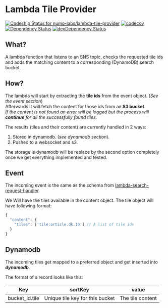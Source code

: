 # Lambda Tile Provider
 [ ![Codeship Status for numo-labs/lambda-tile-provider](https://codeship.com/projects/a7474ec0-e85f-0133-675c-46bb3aa6b241/status?branch=master)](https://codeship.com/projects/147193)
 [![codecov](https://codecov.io/gh/numo-labs/lambda-tile-provider/branch/master/graph/badge.svg)](https://codecov.io/gh/numo-labs/lambda-tile-provider)
 [![Dependency Status](https://david-dm.org/numo-labs/lambda-tile-provider.svg)](https://david-dm.org/numo-labs/lambda-tile-provider)
 [![devDependency Status](https://david-dm.org/numo-labs/lambda-tile-provider/dev-status.svg)](https://david-dm.org/numo-labs/lambda-tile-provider#info=devDependencies)

## What?
A lambda function that listens to an SNS topic, checks the requested tile ids and adds the matching content to a corresponding (DynamoDB) search bucket.

## How?
The lambda will start by extracting the **tile ids** from the event object. (_See the event section_)<br/>
Afterwards it will fetch the content for those ids from an **S3 bucket**.<br/>
_If the content is not found an error will be logged but the process will **continue** for
all the successfully found tiles._

The results (tiles and their content) are currently handled in 2 ways:
1. Stored in dynamodb. (_see dynamodb section_).
2. Pushed to a websocket and s3.

The storage is dynamodb will be replace by the second option completely once we get
everything implemented and tested.

## Event
The incoming event is the same as the schema from [lambda-search-request-handler](https://github.com/numo-labs/lambda-search-request-handler/tree/master/schema).

We Will have the tiles available in the content object.
The tile object will have following format:

```js
{
  "content": {
    "tiles": ['tile:article.dk.10'] // A list of tile ids
  }
}
```

## Dynamodb
The incoming tiles get mapped to a preferred object and get inserted into _**dynamodb**_.

The format of a record looks like this:

| Key | sortKey | value |
| --- | ------- | ----- |
| bucket_id.tile | Unique tile key for this bucket | The tile content |
